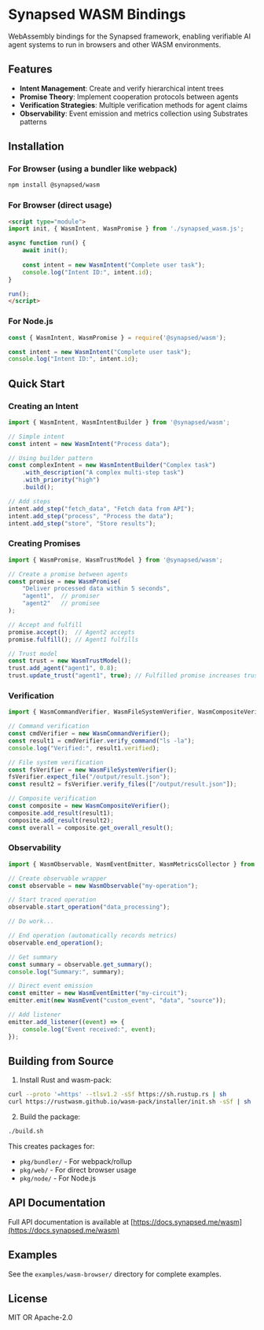 # Synapsed WASM Bindings

WebAssembly bindings for the Synapsed framework, enabling verifiable AI agent systems to run in browsers and other WASM environments.

## Features

- **Intent Management**: Create and verify hierarchical intent trees
- **Promise Theory**: Implement cooperation protocols between agents
- **Verification Strategies**: Multiple verification methods for agent claims
- **Observability**: Event emission and metrics collection using Substrates patterns

## Installation

### For Browser (using a bundler like webpack)
```bash
npm install @synapsed/wasm
```

### For Browser (direct usage)
```html
<script type="module">
import init, { WasmIntent, WasmPromise } from './synapsed_wasm.js';

async function run() {
    await init();
    
    const intent = new WasmIntent("Complete user task");
    console.log("Intent ID:", intent.id);
}

run();
</script>
```

### For Node.js
```javascript
const { WasmIntent, WasmPromise } = require('@synapsed/wasm');

const intent = new WasmIntent("Complete user task");
console.log("Intent ID:", intent.id);
```

## Quick Start

### Creating an Intent
```javascript
import { WasmIntent, WasmIntentBuilder } from '@synapsed/wasm';

// Simple intent
const intent = new WasmIntent("Process data");

// Using builder pattern
const complexIntent = new WasmIntentBuilder("Complex task")
    .with_description("A complex multi-step task")
    .with_priority("high")
    .build();

// Add steps
intent.add_step("fetch_data", "Fetch data from API");
intent.add_step("process", "Process the data");
intent.add_step("store", "Store results");
```

### Creating Promises
```javascript
import { WasmPromise, WasmTrustModel } from '@synapsed/wasm';

// Create a promise between agents
const promise = new WasmPromise(
    "Deliver processed data within 5 seconds",
    "agent1",  // promiser
    "agent2"   // promisee
);

// Accept and fulfill
promise.accept();  // Agent2 accepts
promise.fulfill(); // Agent1 fulfills

// Trust model
const trust = new WasmTrustModel();
trust.add_agent("agent1", 0.8);
trust.update_trust("agent1", true); // Fulfilled promise increases trust
```

### Verification
```javascript
import { WasmCommandVerifier, WasmFileSystemVerifier, WasmCompositeVerifier } from '@synapsed/wasm';

// Command verification
const cmdVerifier = new WasmCommandVerifier();
const result1 = cmdVerifier.verify_command("ls -la");
console.log("Verified:", result1.verified);

// File system verification
const fsVerifier = new WasmFileSystemVerifier();
fsVerifier.expect_file("/output/result.json");
const result2 = fsVerifier.verify_files(["/output/result.json"]);

// Composite verification
const composite = new WasmCompositeVerifier();
composite.add_result(result1);
composite.add_result(result2);
const overall = composite.get_overall_result();
```

### Observability
```javascript
import { WasmObservable, WasmEventEmitter, WasmMetricsCollector } from '@synapsed/wasm';

// Create observable wrapper
const observable = new WasmObservable("my-operation");

// Start traced operation
observable.start_operation("data_processing");

// Do work...

// End operation (automatically records metrics)
observable.end_operation();

// Get summary
const summary = observable.get_summary();
console.log("Summary:", summary);

// Direct event emission
const emitter = new WasmEventEmitter("my-circuit");
emitter.emit(new WasmEvent("custom_event", "data", "source"));

// Add listener
emitter.add_listener((event) => {
    console.log("Event received:", event);
});
```

## Building from Source

1. Install Rust and wasm-pack:
```bash
curl --proto '=https' --tlsv1.2 -sSf https://sh.rustup.rs | sh
curl https://rustwasm.github.io/wasm-pack/installer/init.sh -sSf | sh
```

2. Build the package:
```bash
./build.sh
```

This creates packages for:
- `pkg/bundler/` - For webpack/rollup
- `pkg/web/` - For direct browser usage  
- `pkg/node/` - For Node.js

## API Documentation

Full API documentation is available at [https://docs.synapsed.me/wasm](https://docs.synapsed.me/wasm)

## Examples

See the `examples/wasm-browser/` directory for complete examples.

## License

MIT OR Apache-2.0